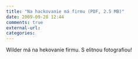 ```yaml
---
title: "Na hackovanie má firmu (PDF, 2.5 MB)"
date: 2009-09-28 12:44
comments: true
external-url:
categories:
---
```

Wilder má na hekovanie firmu. S elitnou fotografiou!
